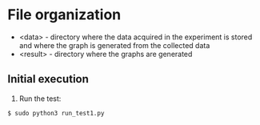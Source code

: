 # File organization

- \<data> - directory where the data acquired in the experiment is stored and where the graph is generated from the collected data
- \<result> - directory where the graphs are generated

## Initial execution
1. Run the test:
```sh
$ sudo python3 run_test1.py
```
